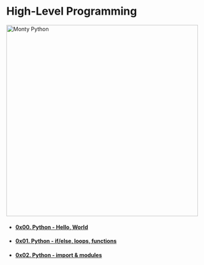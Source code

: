 # High-Level Programming

<img src="https://s3.amazonaws.com/intranet-projects-files/holbertonschool-higher-level_programming+/231/Flyingcircus_2.jpg" alt="Monty Python" width="500" height="auto">

- #### [0x00. Python - Hello, World](0x00-python-hello_world)
- #### [0x01. Python - if/else, loops, functions](0x01-python-if_else_loops_functions)
- #### [0x02. Python - import & modules](0x02-python-import_modules)
